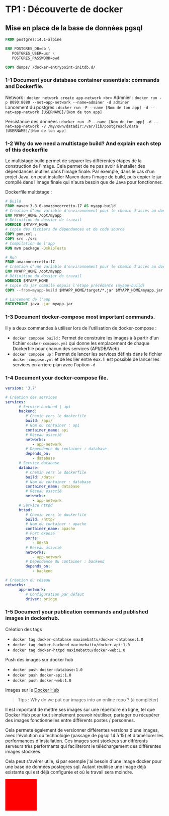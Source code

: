 # TP1 : Découverte de docker

## Mise en place de la base de données pgsql

```Dockerfile
FROM postgres:14.1-alpine

ENV POSTGRES_DB=db \
   POSTGRES_USER=usr \
   POSTGRES_PASSWORD=pwd

COPY dumps/ /docker-entrypoint-initdb.d/
```

### 1-1 Document your database container essentials: commands and Dockerfile.

Network : `docker network create app-network <br>`
Admnier : `docker run -p 8090:8080 --net=app-network --name=adminer -d adminer` <br>
Lancement du postgres : `docker run -P --name [Nom de ton app] -d --net=app-network [USERNAME]/[Nom de ton app]`

Persistance des données : `docker run -P --name [Nom de ton app] -d --net=app-network -v /my/own/datadir:/var/lib/postgresql/data [USERNAME]/[Nom de ton app]`


### 1-2 Why do we need a multistage build? And explain each step of this dockerfile

Le multistage build permet de séparer les différentes étapes de la construction de l'image. Cela permet de ne pas avoir à installer des dépendances inutiles dans l'image finale. Par exemple, dans le cas d'un projet Java, on peut installer Maven dans l'image de build, puis copier le jar compilé dans l'image finale qui n'aura besoin que de Java pour fonctionner.

Dockerfile multistage :
```Dockerfile
# Build
FROM maven:3.8.6-amazoncorretto-17 AS myapp-build
# Création d'une variable d'environnement pour le chemin d'accès au dossier de l'app
ENV MYAPP_HOME /opt/myapp
# Définition du dossier de travail
WORKDIR $MYAPP_HOME
# Copie des fichiers de dépendances et de code source
COPY pom.xml .
COPY src ./src
# Compilation de l'app
RUN mvn package -DskipTests

# Run
FROM amazoncorretto:17
# Création d'une variable d'environnement pour le chemin d'accès au dossier de l'app
ENV MYAPP_HOME /opt/myapp
# Définition du dossier de travail
WORKDIR $MYAPP_HOME
# Copie du jar compilé depuis l'étape précédente (myapp-build)
COPY --from=myapp-build $MYAPP_HOME/target/*.jar $MYAPP_HOME/myapp.jar

# Lancement de l'app
ENTRYPOINT java -jar myapp.jar
```

### 1-3 Document docker-compose most important commands.

Il y a deux commandes à utiliser lors de l'utilisation de docker-compose :
- `docker compose build` : Permet de construire les images à à partir d'un fichier `docker-compose.yml` qui donne les emplacement de chaque Dockerfile pour chacun des services (API/DB/Web)
- `docker compose up` : Permet de lancer les services définis dans le fichier `docker-compose.yml` et de les lier entre eux. Il est possible de lancer les services en arrière plan avec l'option `-d`

### 1-4 Document your docker-compose file.

```yaml
version: '3.7'

# Création des services
services:
      # Service backend | api
      backend:
         # Chemin vers le dockerfile
         build: /api/
         # Nom du container : api
         container_name: api
         # Réseau associé
         networks:
            - app-network
         # Dépendence du container : database
         depends_on:
            - database
      # Service database
      database:
         # Chemin vers le dockerfile
         build: /data/
         # Nom du container : database
         container_name: database
         # Réseau associé
         networks:
            - app-network
      # Service httpd
      httpd:
         # Chemin vers le dockerfile
         build: /http/
         # Nom du container : apache
         container_name: apache
         # Port exposé
         ports:
            - 80:80
         # Réseau associé
         networks:
            - app-network
         # Dépendence du container : backend
         depends_on:
            - backend

# Création du réseau
networks:
      app-network:
         # Configuration par défaut
         driver: bridge
```

### 1-5 Document your publication commands and published images in dockerhub.

Création des tags
- `docker tag docker-database maximebattu/docker-database:1.0`
- `docker tag docker-backend maximebattu/docker-api:1.0`
- `docker tag docker-httpd maximebattu/docker-web:1.0`

Push des images sur docker hub
- `docker push docker-database:1.0`
- `docker push docker-api:1.0`
- `docker push docker-web:1.0`

Images sur le [Docker Hub](https://hub.docker.com/u/maximebattu)

> Tips : Why do we put our images into an online repo ? (à compléter)

Il est important de mettre ses images sur une répertoire en ligne, tel que Docker Hub pour tout simplement pouvoir réutiliser, partager ou récupérer des images fonctionnelles entre différents postes / personnes.

Cela permete également de versionner différentes versions d'une images, avec l'évolution du technologie (passage de pgsql 14 à 15) et d'améliorer les performances d'installation. Ces images sont stockées sur différents serveurs très performants qui faciliteront le téléchargement des différentes images stockées.

Cela peut s'avérer utile, si par exemple j'ai besoin d'une image docker pour une base de données postegres sql. Autant réutilisé une image déjà existante qui est déjà configurée et où le travail sera moindre.

<div class="test"></div>

<!--
if you want to use css in your README file but don't want the css to show up
as raw text when looking at the README in github you can put it in a summary 
and the make the summary transparent using css
-->
<details>
  <summary id = "css">css is disabled in this preview</summary>
  
<style>
#css{
    color: rgba(0,0,0,0.0);
}
/*css goes here*/

.test{
    background-color: red;
    width: 100px;
    height: 100px;
}
</style>
</details>